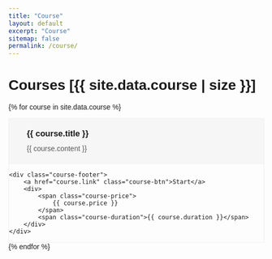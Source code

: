 ```yaml
---
title: "Course"
layout: default
excerpt: "Course"
sitemap: false
permalink: /course/
---
```


<style>
  body {
    font-family: Arial, sans-serif;
  }

  .course-card {
    max-width: 600px;
    border: 1px solid #eee;
    margin: auto;
  }

  .course-description {
    background-color: #f6f6f6;
    padding: 20px;
    display: flex;
    align-items: flex-start;
    gap: 15px;
  }

  .course-icon {
    font-size: 28px;
    color: #f7941d;
    flex-shrink: 0;
  }

  .course-text h3 {
    margin-top: 0;
    margin-bottom: 10px;
  }

  .course-text p {
    margin: 0;
    line-height: 1.5;
    color: #555;
  }

  .course-footer {
    background-color: black;
    color: white;
    display: flex;
    justify-content: space-between;
    align-items: center;
    padding: 15px 20px;
    flex-wrap: wrap; /* Cho phép xuống dòng */
  }

  .course-price {
    color: orange;
    font-weight: bold;
    font-size: 18px;
  }

  .course-price del {
    color: white;
    font-size: 16px;
    margin-left: 5px;
  }

  .course-duration {
    font-size: 14px;
    display: block;
    margin-top: 5px;
  }

  .course-btn {
    background-color: white;
    color: black;
    padding: 10px 20px;
    text-decoration: none;
    font-weight: bold;
    margin-top: 10px;
  }

  /* Responsive cho màn hình nhỏ hơn 480px */
  @media (max-width: 480px) {
    .course-description {
      flex-direction: column;
    }

    .course-footer {
      flex-direction: column;
      align-items: flex-start;
    }

    .course-btn {
      width: 100%;
      text-align: center;
    }
  }
</style>


# Courses [{{ site.data.course | size }}]

{% for course in site.data.course %}
<div class="course-card">
    <div class="course-description">
        <div class="course-icon"></div>
        <div class="course-text">
            <h3>{{ course.title }}</h3>
            <p>
                {{ course.content }}
            </p>
        </div>
    </div>

    <div class="course-footer">
        <a href="course.link" class="course-btn">Start</a>
        <div>
            <span class="course-price">
                {{ course.price }}
            </span>
            <span class="course-duration">{{ course.duration }}</span>
        </div>
    </div>
</div>
{% endfor %}
